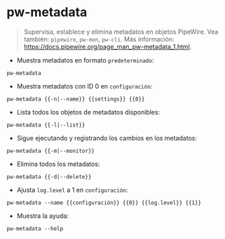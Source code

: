 # pw-metadata

> Supervisa, establece y elimina metadatos en objetos PipeWire.
> Vea también: `pipewire`, `pw-mon`, `pw-cli`.
> Más información: <https://docs.pipewire.org/page_man_pw-metadata_1.html>.

- Muestra metadatos en formato `predeterminado`:

`pw-metadata`

- Muestra metadatos con ID 0 en `configuración`:

`pw-metadata {{-n|--name}} {{settings}} {{0}}`

- Lista todos los objetos de metadatos disponibles:

`pw-metadata {{-l|--list}}`

- Sigue ejecutando y registrando los cambios en los metadatos:

`pw-metadata {{-m|--monitor}}`

- Elimina todos los metadatos:

`pw-metadata {{-d|--delete}}`

- Ajusta `log.level` a 1 en `configuración`:

`pw-metadata --name {{configuración}} {{0}} {{log.level}} {{1}}`

- Muestra la ayuda:

`pw-metadata --help`

